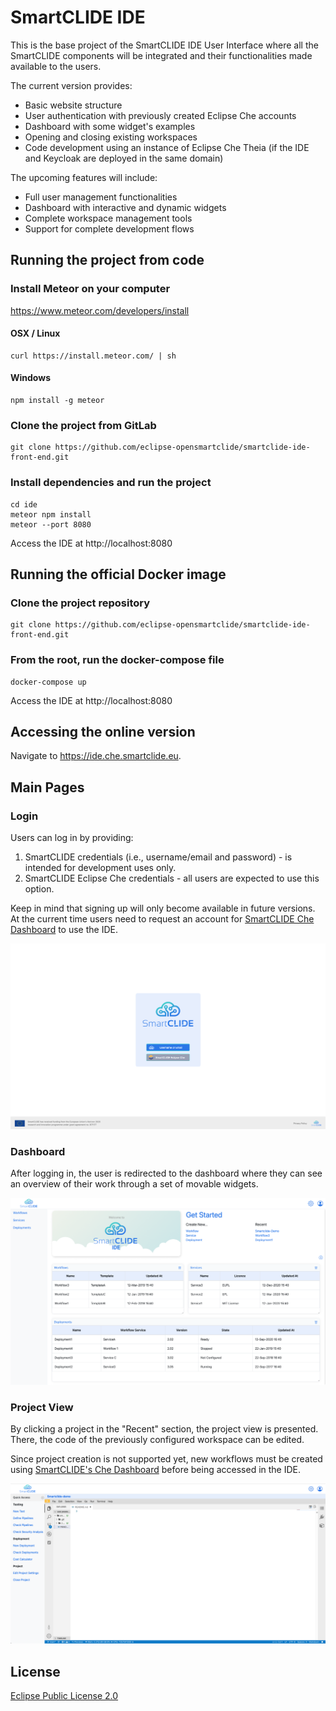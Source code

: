 # SmartCLIDE IDE

This is the base project of the SmartCLIDE IDE User Interface where all the SmartCLIDE components will be integrated
and their functionalities made available to the users.

The current version provides:

- Basic website structure
- User authentication with previously created Eclipse Che accounts
- Dashboard with some widget's examples
- Opening and closing existing workspaces
- Code development using an instance of Eclipse Che Theia (if the IDE and Keycloak are deployed in the same domain)

The upcoming features will include:

- Full user management functionalities
- Dashboard with interactive and dynamic widgets
- Complete workspace management tools
- Support for complete development flows

## Running the project from code

### Install Meteor on your computer

https://www.meteor.com/developers/install

#### OSX / Linux
```shell
curl https://install.meteor.com/ | sh
```

#### Windows
```shell
npm install -g meteor
```

### Clone the project from GitLab 

```shell
git clone https://github.com/eclipse-opensmartclide/smartclide-ide-front-end.git
```

### Install dependencies and run the project

```shell
cd ide
meteor npm install
meteor --port 8080
```

Access the IDE at http://localhost:8080

## Running the official Docker image

### Clone the project repository

```shell
git clone https://github.com/eclipse-opensmartclide/smartclide-ide-front-end.git
```

### From the root, run the docker-compose file

```shell
docker-compose up
```

Access the IDE at http://localhost:8080

## Accessing the online version

Navigate to https://ide.che.smartclide.eu.

## Main Pages

### Login

Users can log in by providing:

1) SmartCLIDE credentials (i.e., username/email and password) - is intended for development uses only.
2) SmartCLIDE Eclipse Che credentials - all users are expected to use this option.

Keep in mind that signing up will only become available in future versions. At the current time users need to request an account for [SmartCLIDE Che Dashboard](http://che-smartclide-che.che.smartclide.eu/) to use the IDE.

![](public/assets/readme-pictures/Login.png)

### Dashboard

After logging in, the user is redirected to the dashboard where they can see an overview of their work through a set
of movable widgets.

![](public/assets/readme-pictures/Dashboard.png)

### Project View

By clicking a project in the "Recent" section, the project view is presented. There, the code of the previously
configured workspace can be edited.

Since project creation is not supported yet, new workflows must be created using
[SmartCLIDE's Che Dashboard](https://che-smartclide-che.che.smartclide.eu/dashboard/#/workspaces) before being accessed in the IDE.

![](public/assets/readme-pictures/Project.png)

## License
[Eclipse Public License 2.0](https://choosealicense.com/licenses/epl-2.0/)
